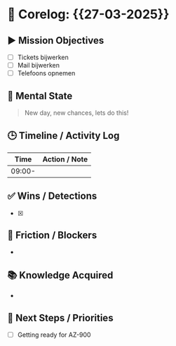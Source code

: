 # 🧠 Corelog: {{27-03-2025}}

## ▶️ Mission Objectives
- [ ] Tickets bijwerken
- [ ] Mail bijwerken
- [ ] Telefoons opnemen

## 🧠 Mental State
> New day, new chances, lets do this!

## 🕒 Timeline / Activity Log
| Time       | Action / Note                          |
|------------|----------------------------------------|
| 09:00-

## ✅ Wins / Detections
- [x] 

## 🛑 Friction / Blockers
- 

## 📚 Knowledge Acquired
- 

## 🧭 Next Steps / Priorities
- [ ] Getting ready for AZ-900
